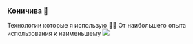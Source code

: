 ### Коничива 👋

Технологии которые я использую 👨‍💻 От наибольшего опыта использования к наименьшему </sub>
<img src="https://img.shields.io/badge/git%20-%23F05033.svg?&style=for-the-badge&logo=git&logoColor=white"/>

